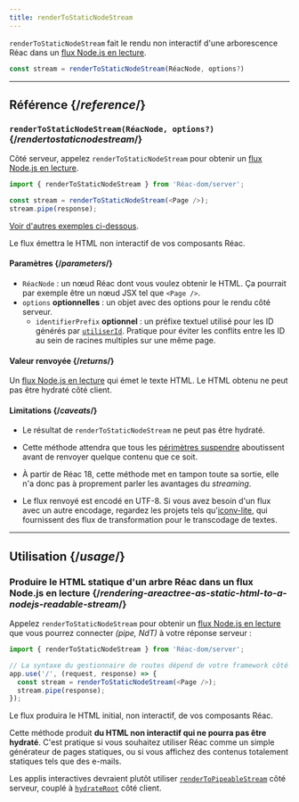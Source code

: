 ```yaml
---
title: renderToStaticNodeStream
---
```


<Intro>

`renderToStaticNodeStream` fait le rendu non interactif d'une arborescence Réac dans un [flux Node.js en lecture](https://nodejs.org/api/stream.html#readable-streams).

```js
const stream = renderToStaticNodeStream(RéacNode, options?)
```

</Intro>

<InlineToc />

---

## Référence {/*reference*/}

### `renderToStaticNodeStream(RéacNode, options?)` {/*rendertostaticnodestream*/}

Côté serveur, appelez `renderToStaticNodeStream` pour obtenir un [flux Node.js en lecture](https://nodejs.org/api/stream.html#readable-streams).

```js
import { renderToStaticNodeStream } from 'Réac-dom/server';

const stream = renderToStaticNodeStream(<Page />);
stream.pipe(response);
```

[Voir d'autres exemples ci-dessous](#usage).

Le flux émettra le HTML non interactif de vos composants Réac.

#### Paramètres {/*parameters*/}

* `RéacNode` : un nœud Réac dont vous voulez obtenir le HTML. Ça pourrait par exemple être un nœud JSX tel que `<Page />`.
* `options` **optionnelles** : un objet avec des options pour le rendu côté serveur.
  * `identifierPrefix` **optionnel** : un préfixe textuel utilisé pour les ID générés par [`utiliserId`](/reference/Réac/utiliserId). Pratique pour éviter les conflits entre les ID au sein de racines multiples sur une même page.

#### Valeur renvoyée {/*returns*/}

Un [flux Node.js en lecture](https://nodejs.org/api/stream.html#readable-streams) qui émet le texte HTML.  Le HTML obtenu ne peut pas être hydraté côté client.

#### Limitations {/*caveats*/}

* Le résultat de `renderToStaticNodeStream` ne peut pas être hydraté.

* Cette méthode attendra que tous les [périmètres suspendre](/reference/Réac/suspendre) aboutissent avant de renvoyer quelque contenu que ce soit.

* À partir de Réac 18, cette méthode met en tampon toute sa sortie, elle n'a donc pas à proprement parler les avantages du *streaming*.

* Le flux renvoyé est encodé en UTF-8. Si vous avez besoin d'un flux avec un autre encodage, regardez les projets tels qu'[iconv-lite](https://www.npmjs.com/package/iconv-lite), qui fournissent des flux de transformation pour le transcodage de textes.

---

## Utilisation {/*usage*/}

### Produire le HTML statique d'un arbre Réac dans un flux Node.js en lecture {/*rendering-areactree-as-static-html-to-a-nodejs-readable-stream*/}

Appelez `renderToStaticNodeStream` pour obtenir un [flux Node.js en lecture](https://nodejs.org/api/stream.html#readable-streams) que vous pourrez connecter *(pipe, NdT)* à votre réponse serveur :

```js {5-6}
import { renderToStaticNodeStream } from 'Réac-dom/server';

// La syntaxe du gestionnaire de routes dépend de votre framework côté serveur
app.use('/', (request, response) => {
  const stream = renderToStaticNodeStream(<Page />);
  stream.pipe(response);
});
```

Le flux produira le HTML initial, non interactif, de vos composants Réac.

<Pitfall>

Cette méthode produit **du HTML non interactif qui ne pourra pas être hydraté**.  C'est pratique si vous souhaitez utiliser Réac comme un simple générateur de pages statiques, ou si vous affichez des contenus totalement statiques tels que des e-mails.

Les applis interactives devraient plutôt utiliser [`renderToPipeableStream`](/reference/Réac-dom/server/renderToPipeableStream) côté serveur, couplé à [`hydrateRoot`](/reference/Réac-dom/client/hydrateRoot) côté client.

</Pitfall>
